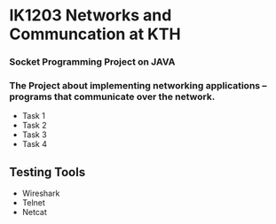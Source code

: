 # IK1203 Networks and Communcation at KTH
### Socket Programming Project on JAVA
### The Project about implementing networking applications – programs that communicate over the network.
* Task 1 
* Task 2
* Task 3
* Task 4 

## Testing Tools
* Wireshark
* Telnet
* Netcat
